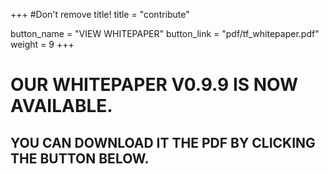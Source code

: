 +++
#Don't remove title!
title = "contribute"

button_name = "VIEW WHITEPAPER"
button_link = "pdf/tf_whitepaper.pdf"
weight = 9
+++
# OUR WHITEPAPER V0.9.9 IS NOW AVAILABLE.
## YOU CAN DOWNLOAD IT THE PDF BY CLICKING THE BUTTON BELOW.
